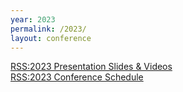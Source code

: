 ```yaml
---
year: 2023
permalink: /2023/
layout: conference
---
```

<div class="mt-5 text-center"><a class="btn btn-primary btn-lg" href="/2023/slides-videos/">RSS:2023 Presentation Slides & Videos</a></div>
<div class="mt-5 text-center"><a class="btn btn-primary btn-lg" href="/2023/schedule">RSS:2023 Conference Schedule</a></div>